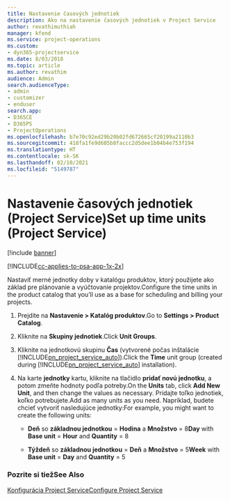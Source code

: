 ```yaml
---
title: Nastavenie časových jednotiek
description: Ako na nastavenie časových jednotiek v Project Service
author: revathimuthiah
manager: kfend
ms.service: project-operations
ms.custom:
- dyn365-projectservice
ms.date: 8/03/2018
ms.topic: article
ms.author: revathim
audience: Admin
search.audienceType:
- admin
- customizer
- enduser
search.app:
- D365CE
- D365PS
- ProjectOperations
ms.openlocfilehash: b7e70c92ed29b20b02fd672665cf20199a2110b3
ms.sourcegitcommit: 418fa1fe9d605b8faccc2d5dee1b04b4e753f194
ms.translationtype: HT
ms.contentlocale: sk-SK
ms.lasthandoff: 02/10/2021
ms.locfileid: "5149787"
---
```

# <a name="set-up-time-units-project-service"></a><span data-ttu-id="4df69-103">Nastavenie časových jednotiek (Project Service)</span><span class="sxs-lookup"><span data-stu-id="4df69-103">Set up time units (Project Service)</span></span>

[!include [banner](../includes/psa-now-project-operations.md)]

[!INCLUDE[cc-applies-to-psa-app-1x-2x](../includes/cc-applies-to-psa-app-1x-2x.md)]

<span data-ttu-id="4df69-104">Nastaviť merné jednotky doby v katalógu produktov, ktorý použijete ako základ pre plánovanie a vyúčtovanie projektov.</span><span class="sxs-lookup"><span data-stu-id="4df69-104">Configure the time units in the product catalog that you’ll use as a base for scheduling and billing your projects.</span></span>  
  
1. <span data-ttu-id="4df69-105">Prejdite na **Nastavenie > Katalóg produktov**.</span><span class="sxs-lookup"><span data-stu-id="4df69-105">Go to **Settings > Product Catalog**.</span></span>  
  
2. <span data-ttu-id="4df69-106">Kliknite na **Skupiny jednotiek**.</span><span class="sxs-lookup"><span data-stu-id="4df69-106">Click **Unit Groups**.</span></span>  
  
3. <span data-ttu-id="4df69-107">Kliknite na jednotkovú skupinu **Čas** (vytvorené počas inštalácie [!INCLUDE[pn_project_service_auto](../includes/pn-project-service-auto.md)]).</span><span class="sxs-lookup"><span data-stu-id="4df69-107">Click the **Time** unit group (created during [!INCLUDE[pn_project_service_auto](../includes/pn-project-service-auto.md)] installation).</span></span>  
  
4. <span data-ttu-id="4df69-108">Na karte **jednotky** kartu, kliknite na tlačidlo **pridať novú jednotku**, a potom zmeňte hodnoty podľa potreby.</span><span class="sxs-lookup"><span data-stu-id="4df69-108">On the **Units** tab, click **Add New Unit**, and then change the values as necessary.</span></span> <span data-ttu-id="4df69-109">Pridajte toľko jednotiek, koľko potrebujete.</span><span class="sxs-lookup"><span data-stu-id="4df69-109">Add as many units as you need.</span></span> <span data-ttu-id="4df69-110">Napríklad, budete chcieť vytvoriť nasledujúce jednotky:</span><span class="sxs-lookup"><span data-stu-id="4df69-110">For example, you might want to create the following units:</span></span>  
  
   - <span data-ttu-id="4df69-111">**Deň** so **základnou jednotkou** = **Hodina** a **Množstvo** = 8</span><span class="sxs-lookup"><span data-stu-id="4df69-111">**Day** with **Base unit** = **Hour** and **Quantity** = 8</span></span>  
  
   - <span data-ttu-id="4df69-112">**Týždeň** so **základnou jednotkou** = **Deň** a **Množstvo** = 5</span><span class="sxs-lookup"><span data-stu-id="4df69-112">**Week** with **Base unit** = **Day** and **Quantity** = 5</span></span>  
  
### <a name="see-also"></a><span data-ttu-id="4df69-113">Pozrite si tiež</span><span class="sxs-lookup"><span data-stu-id="4df69-113">See Also</span></span>  
 [<span data-ttu-id="4df69-114">Konfigurácia Project Service</span><span class="sxs-lookup"><span data-stu-id="4df69-114">Configure Project Service</span></span>](../psa/configure.md)
